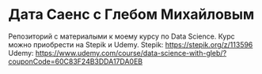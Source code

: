 # Дата Саенс с Глебом Михайловым
Репозиторий с материалыми к моему курсу по Data Science. Курс можно приобрести на Stepik и Udemy.
Stepik: https://stepik.org/z/113596  
Udemy: https://www.udemy.com/course/data-science-with-gleb/?couponCode=60C83F24B3DDA17DA0EB
